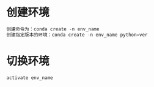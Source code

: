 # 创建环境

```python
创建命令为：conda create -n env_name
创建指定版本的环境：conda create -n env_name python=ver
```





# 切换环境

```python
activate env_name
```

